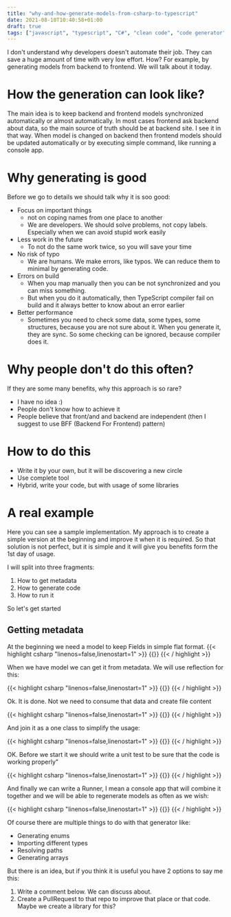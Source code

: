 ```yaml
---
title: "why-and-how-generate-models-from-csharp-to-typescript"
date: 2021-08-10T10:40:58+01:00
draft: true
tags: ["javascript", "typescript", "C#", "clean code", "code generator"]
---
```


I don't understand why developers doesn't automate their job. They can save a huge amount of time with very low effort. How?  For example, by generating models from backend to frontend. We will talk about it today.

# How the generation can look like?
The main idea is to keep backend and frontend models synchronized automatically or almost automatically. In most cases frontend ask backend about data, so the main source of truth should be at backend site. I see it in that way. When model is changed on backend then frontend models should be updated automatically or by executing simple command, like running a console app.

# Why generating is good
Before we go to details we should talk why it is soo good:
- Focus on important things
   - not on coping names from one place to another
   - We are developers. We should solve problems, not copy labels. Especially when we can avoid stupid work easily
- Less work in the future
   - To not do the same work twice, so you will save your time
- No risk of typo
   - We are humans. We make errors, like typos. We can reduce them to minimal by generating code.
- Errors on build
   - When you map  manually then you can be not synchronized and you can miss something. 
   - But when you do it automatically, then TypeScript compiler fail on build and it always better to know about an error earlier
- Better performance
   - Sometimes you need to check some data, some types, some structures, because you are not sure about it. When you generate it, they are sync. So some checking can be ignored, because compiler does it.


# Why people don't do this often?
If they are some many benefits, why this approach is so rare? 

- I have no idea :)
- People don't know how to achieve it
- People believe that front/and and backend are independent (then I suggest to use BFF (Backend For Frontend) pattern)

# How to do this
- Write it by your own, but it will be discovering a new circle
- Use complete tool
- Hybrid, write your code, but with usage of some libraries

# A real example
Here you can see a sample implementation. My approach is to create a simple version at the beginning and improve it when it is required. So that solution is not perfect, but it is simple and it will give you benefits form the 1st day of usage.

I will split into three fragments:
1. How to get metadata
2. How to generate code
3. How to run it

So let's get started
## Getting metadata

At the beginning we need a model to keep Fields in simple flat format.
{{< highlight  csharp "linenos=false,linenostart=1" >}}
{{<github file="src/examples/CodePruner.Examples/CodePruner.Examples.TypeScriptCodeGenerators/BackendField.cs" >}}
{{< / highlight >}} 

When we have model we can get it from metadata. We will use reflection for this:

{{< highlight  csharp "linenos=false,linenostart=1" >}}
{{<github file="src/examples/CodePruner.Examples/CodePruner.Examples.TypeScriptCodeGenerators/BackendFieldGetter.cs" >}}
{{< / highlight >}} 

Ok. It is done. Not we need to consume that data and create file content

{{< highlight  csharp "linenos=false,linenostart=1" >}}
{{<github file="src/examples/CodePruner.Examples/CodePruner.Examples.TypeScriptCodeGenerators/TypeScriptModelGenerator.cs" >}}
{{< / highlight >}} 

And join it as a one class to simplify the usage:


{{< highlight  csharp "linenos=false,linenostart=1" >}}
{{<github file="src/examples/CodePruner.Examples/CodePruner.Examples.TypeScriptCodeGenerators/TypeScriptContentGenerator.cs" >}}
{{< / highlight >}} 

OK. Before we start it we should write a unit test to be sure that the code is working properly"

{{< highlight  csharp "linenos=false,linenostart=1" >}}
{{<github file="src/examples/CodePruner.Examples/CodePruner.Examples.TypeScriptCodeGenerators.UnitTests/TypeScriptModelGeneratorTests.cs" >}}
{{< / highlight >}} 

And finally we can write a Runner, I mean a console app that will combine it together and we will be able to regenerate models as often as we wish:

{{< highlight  csharp "linenos=false,linenostart=1" >}}
{{<github file="src/examples/CodePruner.Examples/CodePruner.Examples.TypeScriptCodeGenerators.Runner/Program.cs" >}}
{{< / highlight >}} 


Of course there are multiple things to do with that generator like:
- Generating enums
- Importing different types
- Resolving paths
- Generating arrays

But there is an idea, but if you think it is useful you have 2 options to say me this:
1. Write a comment below. We can discuss about.
2. Create a PullRequest to that repo to improve that place or that code. Maybe we create a library for this?

